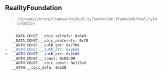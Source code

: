 ## RealityFoundation

> `/System/Library/Frameworks/RealityFoundation.framework/RealityFoundation`

```diff

   __DATA_CONST.__objc_selrefs: 0x640
   __DATA_CONST.__objc_protorefs: 0x78
   __AUTH_CONST.__auth_got: 0x7768
-  __AUTH_CONST.__auth_ptr: 0x2e20
+  __AUTH_CONST.__auth_ptr: 0x2cd8
   __AUTH_CONST.__const: 0x82d90
   __AUTH_CONST.__objc_const: 0x113a8
   __AUTH.__objc_data: 0x528

```
